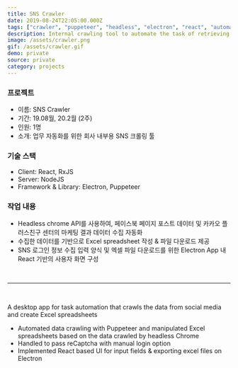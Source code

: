 ```yaml
---
title: SNS Crawler
date: 2019-08-24T22:05:00.000Z
tags: ["crawler", "puppeteer", "headless", "electron", "react", "automation"]
description: Internal crawling tool to automate the task of retrieving the data from social media into Excel spreadsheets
image: /assets/crawler.png
gif: /assets/crawler.gif
demo: private
source: private
category: projects
---
```


### 프로젝트

- 이름: SNS Crawler
- 기간: 19.08월, 20.2월 (2주)
- 인원: 1명
- 소개: 업무 자동화를 위한 회사 내부용 SNS 크롤링 툴

### 기술 스택

- Client: React, RxJS
- Server: NodeJS
- Framework & Library: Electron, Puppeteer

### 작업 내용

- Headless chrome API를 사용하여, 페이스북 페이지 포스트 데이터 및 카카오 플러스친구 센터의 마케팅 결과 데이터 수집 자동화
- 수집한 데이터를 기반으로 Excel spreadsheet 작성 & 파일 다운로드 제공
- SNS 로그인 정보 수집 입력 양식 및 엑셀 파일 다운로드를 위한 Electron App 내 React 기반의 사용자 화면 구성

<br />

---

<br />

A desktop app for task automation that crawls the data from social media and create Excel spreadsheets

- Automated data crawling with Puppeteer and manipulated Excel spreadsheets based on the data crawled by headless Chrome
- Handled to pass reCaptcha with manual login option
- Implemented React based UI for input fields & exporting excel files on Electron
